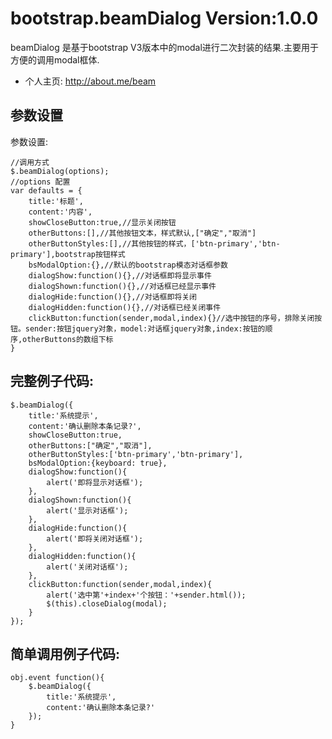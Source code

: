 bootstrap.beamDialog Version:1.0.0
=========

beamDialog 是基于bootstrap V3版本中的modal进行二次封装的结果.主要用于方便的调用modal框体.

* 个人主页: http://about.me/beam

参数设置
---------
参数设置:

	//调用方式
	$.beamDialog(options);
	//options 配置
	var defaults = {
		title:'标题',
		content:'内容',
		showCloseButton:true,//显示关闭按钮
		otherButtons:[],//其他按钮文本，样式默认,["确定","取消"]
		otherButtonStyles:[],//其他按钮的样式，['btn-primary','btn-primary'],bootstrap按钮样式
		bsModalOption:{},//默认的bootstrap模态对话框参数
		dialogShow:function(){},//对话框即将显示事件
		dialogShown:function(){},//对话框已经显示事件
		dialogHide:function(){},//对话框即将关闭
		dialogHidden:function(){},//对话框已经关闭事件
		clickButton:function(sender,modal,index){}//选中按钮的序号，排除关闭按钮。sender:按钮jquery对象，model:对话框jquery对象,index:按钮的顺序,otherButtons的数组下标
	}


完整例子代码:
-------------
	$.beamDialog({
		title:'系统提示',
		content:'确认删除本条记录?',
		showCloseButton:true,
		otherButtons:["确定","取消"],
		otherButtonStyles:['btn-primary','btn-primary'],
		bsModalOption:{keyboard: true},
		dialogShow:function(){
			alert('即将显示对话框');
		},
		dialogShown:function(){
			alert('显示对话框');
		},
		dialogHide:function(){
			alert('即将关闭对话框');
		},
		dialogHidden:function(){
			alert('关闭对话框');
		},
		clickButton:function(sender,modal,index){
			alert('选中第'+index+'个按钮：'+sender.html());
			$(this).closeDialog(modal);
		}
	});


简单调用例子代码:
-------------
	obj.event function(){
		$.beamDialog({
			title:'系统提示',
			content:'确认删除本条记录?'
		});
	}
